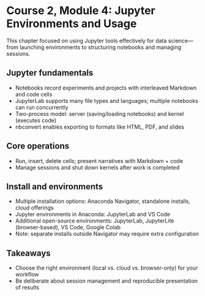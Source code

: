 # Course 2, Module 4: Jupyter Environments and Usage

This chapter focused on using Jupyter tools effectively for data science—from launching environments to structuring notebooks and managing sessions.

## Jupyter fundamentals
- Notebooks record experiments and projects with interleaved Markdown and code cells
- JupyterLab supports many file types and languages; multiple notebooks can run concurrently
- Two-process model: server (saving/loading notebooks) and kernel (executes code)
- nbconvert enables exporting to formats like HTML, PDF, and slides

## Core operations
- Run, insert, delete cells; present narratives with Markdown + code
- Manage sessions and shut down kernels after work is completed

## Install and environments
- Multiple installation options: Anaconda Navigator, standalone installs, cloud offerings
- Jupyter environments in Anaconda: JupyterLab and VS Code
- Additional open-source environments: JupyterLab, JupyterLite (browser-based), VS Code, Google Colab
- Note: separate installs outside Navigator may require extra configuration

## Takeaways
- Choose the right environment (local vs. cloud vs. browser-only) for your workflow
- Be deliberate about session management and reproducible presentation of results
